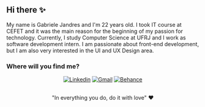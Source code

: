 ## Hi there ✨

My name is Gabriele Jandres and I'm 22 years old. I took IT course at CEFET and it was the main reason for the beginning of my passion for technology. Currently, I study Computer Science at UFRJ and I work as software development intern. I am passionate about front-end development, but I am also very interested in the UI and UX Design area.

### Where will you find me?

<div align="center">
  <a href="https://www.linkedin.com/in/gabriele-jandres-cavalcanti-249107175/"><img src="https://img.shields.io/badge/LinkedIn-0077B5?style=for-the-badge&logo=linkedin&logoColor=white" alt="Linkedin"></a>
  <a href="mailto:gabrielejc@dcc.ufrj.br"><img src="https://img.shields.io/badge/Gmail-D14836?style=for-the-badge&logo=gmail&logoColor=white" alt="Gmail"></a>
  <a href="https://www.behance.net/gabrielejandres"><img src="https://img.shields.io/badge/-Behance-blue?style=for-the-badge&logo=behance&logoColor=white" alt="Behance"></a>
  </a>
</div>

<br/>

<p align="center"> "In everything you do, do it with love" ❤ </p>
